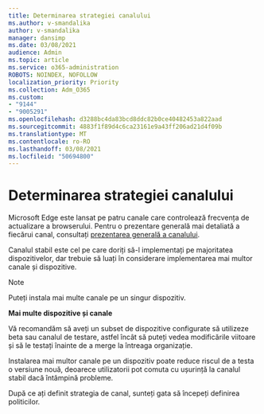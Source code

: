 ```yaml
---
title: Determinarea strategiei canalului
ms.author: v-smandalika
author: v-smandalika
manager: dansimp
ms.date: 03/08/2021
audience: Admin
ms.topic: article
ms.service: o365-administration
ROBOTS: NOINDEX, NOFOLLOW
localization_priority: Priority
ms.collection: Adm_O365
ms.custom:
- "9144"
- "9005291"
ms.openlocfilehash: d3288bc4da83bcd8ddc82b0ce40482453a822aad
ms.sourcegitcommit: 4883f1f89d4c6ca23161e9a43ff206ad21d4f09b
ms.translationtype: MT
ms.contentlocale: ro-RO
ms.lasthandoff: 03/08/2021
ms.locfileid: "50694800"
---
```

# <a name="determine-channel-strategy"></a>Determinarea strategiei canalului

Microsoft Edge este lansat pe patru canale care controlează frecvența de actualizare a browserului. Pentru o prezentare generală mai detaliată a fiecărui canal, consultați [prezentarea generală a canalului](https://docs.microsoft.com/DeployEdge/microsoft-edge-channels#channel-overview).

Canalul stabil este cel pe care doriți să-l implementați pe majoritatea dispozitivelor, dar trebuie să luați în considerare implementarea mai multor canale și dispozitive.

> [!NOTE]
> Puteți instala mai multe canale pe un singur dispozitiv.

**Mai multe dispozitive și canale**

Vă recomandăm să aveți un subset de dispozitive configurate să utilizeze beta sau canalul de testare, astfel încât să puteți vedea modificările viitoare și să le testați înainte de a merge la întreaga organizație.

Instalarea mai multor canale pe un dispozitiv poate reduce riscul de a testa o versiune nouă, deoarece utilizatorii pot comuta cu ușurință la canalul stabil dacă întâmpină probleme.

După ce ați definit strategia de canal, sunteți gata să începeți definirea politicilor.

